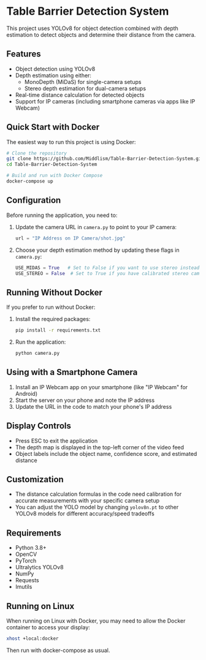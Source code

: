 # Table Barrier Detection System

This project uses YOLOv8 for object detection combined with depth estimation to detect objects and determine their distance from the camera.

## Features

- Object detection using YOLOv8
- Depth estimation using either:
  - MonoDepth (MiDaS) for single-camera setups
  - Stereo depth estimation for dual-camera setups
- Real-time distance calculation for detected objects
- Support for IP cameras (including smartphone cameras via apps like IP Webcam)

## Quick Start with Docker

The easiest way to run this project is using Docker:

```bash
# Clone the repository
git clone https://github.com/Middlism/Table-Barrier-Detection-System.git
cd Table-Barrier-Detection-System

# Build and run with Docker Compose
docker-compose up
```

## Configuration

Before running the application, you need to:

1. Update the camera URL in `camera.py` to point to your IP camera:

   ```python
   url = "IP Address on IP Camera/shot.jpg"  
   ```

2. Choose your depth estimation method by updating these flags in `camera.py`:
   ```python
   USE_MIDAS = True   # Set to False if you want to use stereo instead
   USE_STEREO = False  # Set to True if you have calibrated stereo cameras
   ```

## Running Without Docker

If you prefer to run without Docker:

1. Install the required packages:

   ```bash
   pip install -r requirements.txt
   ```

2. Run the application:
   ```bash
   python camera.py
   ```

## Using with a Smartphone Camera

1. Install an IP Webcam app on your smartphone (like "IP Webcam" for Android)
2. Start the server on your phone and note the IP address
3. Update the URL in the code to match your phone's IP address

## Display Controls

- Press ESC to exit the application
- The depth map is displayed in the top-left corner of the video feed
- Object labels include the object name, confidence score, and estimated distance

## Customization

- The distance calculation formulas in the code need calibration for accurate measurements with your specific camera setup
- You can adjust the YOLO model by changing `yolov8n.pt` to other YOLOv8 models for different accuracy/speed tradeoffs

## Requirements

- Python 3.8+
- OpenCV
- PyTorch
- Ultralytics YOLOv8
- NumPy
- Requests
- Imutils

## Running on Linux

When running on Linux with Docker, you may need to allow the Docker container to access your display:

```bash
xhost +local:docker
```

Then run with docker-compose as usual.
